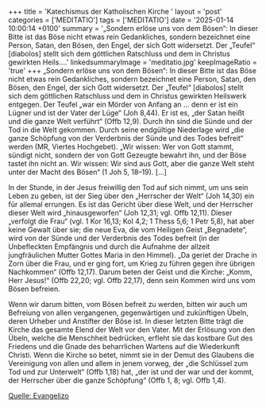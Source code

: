+++
title = 'Katechismus der Katholischen Kirche '
layout = 'post'
categories = ['MEDITATIO']
tags = ['MEDITATIO']
date = '2025-01-14 10:00:14 +0100'
summary = '„Sondern erlöse uns von dem Bösen“: In dieser Bitte ist das Böse nicht etwas rein Gedankliches, sondern bezeichnet eine Person, Satan, den Bösen, den Engel, der sich Gott widersetzt. Der „Teufel“ [diabolos] stellt sich dem göttlichen Ratschluss und dem in Christus gewirkten Heils....'
linkedsummaryImage = 'meditatio.jpg'
keepImageRatio = 'true'
+++
„Sondern erlöse uns von dem Bösen“: In dieser Bitte ist das Böse nicht etwas rein Gedankliches, sondern bezeichnet eine Person, Satan, den Bösen, den Engel, der sich Gott widersetzt. Der „Teufel“ [diabolos] stellt sich dem göttlichen Ratschluss und dem in Christus gewirkten Heilswerk entgegen.<!--more--> Der Teufel „war ein Mörder von Anfang an … denn er ist ein Lügner und ist der Vater der Lüge“ (Joh 8,44). Er ist es, „der Satan heißt und die ganze Welt verführt“ (Offb 12,9). Durch ihn sind die Sünde und der Tod in die Welt gekommen. Durch seine endgültige Niederlage wird „die ganze Schöpfung von der Verderbnis der Sünde und des Todes befreit“ werden (MR, Viertes Hochgebet). „Wir wissen: Wer von Gott stammt, sündigt nicht, sondern der von Gott Gezeugte bewahrt ihn, und der Böse tastet ihn nicht an. Wir wissen: Wir sind aus Gott, aber die ganze Welt steht unter der Macht des Bösen“ (1 Joh 5, 18–19). […]

In der Stunde, in der Jesus freiwillig den Tod auf sich nimmt, um uns sein Leben zu geben, ist der Sieg über den „Herrscher der Welt“ (Joh 14,30) ein für allemal errungen. Es ist das Gericht über diese Welt, und der Herrscher dieser Welt wird „hinausgeworfen“ (Joh 12,31; vgl. Offb 12,11). Dieser „verfolgt die Frau“ (vgl. 1 Kor 16,13; Kol 4,2; 1 Thess 5,6; 1 Petr 5,8), hat aber keine Gewalt über sie; die neue Eva, die vom Heiligen Geist „Begnadete“, wird von der Sünde und der Verderbnis des Todes befreit (in der Unbefleckten Empfängnis und durch die Aufnahme der allzeit jungfräulichen Mutter Gottes Maria in den Himmel). „Da geriet der Drache in Zorn über die Frau, und er ging fort, um Krieg zu führen gegen ihre übrigen Nachkommen“ (Offb 12,17). Darum beten der Geist und die Kirche: „Komm, Herr Jesus!“ (Offb 22,20; vgl. Offb 22,17), denn sein Kommen wird uns vom Bösen befreien.

Wenn wir darum bitten, vom Bösen befreit zu werden, bitten wir auch um Befreiung von allen vergangenen, gegenwärtigen und zukünftigen Übeln, deren Urheber und Anstifter der Böse ist. In dieser letzten Bitte trägt die Kirche das gesamte Elend der Welt vor den Vater. Mit der Erlösung von den Übeln, welche die Menschheit bedrücken, erfleht sie das kostbare Gut des Friedens und die Gnade des beharrlichen Wartens auf die Wiederkunft Christi. Wenn die Kirche so betet, nimmt sie in der Demut des Glaubens die Vereinigung von allen und allem in jenem vorweg, der „die Schlüssel zum Tod und zur Unterwelt“ (Offb 1,18) hat, „der ist und der war und der kommt, der Herrscher über die ganze Schöpfung“ (Offb 1, 8; vgl. Offb 1,4).


[Quelle: Evangelizo](https://evangeliumtagfuertag.org/DE/gospel)
